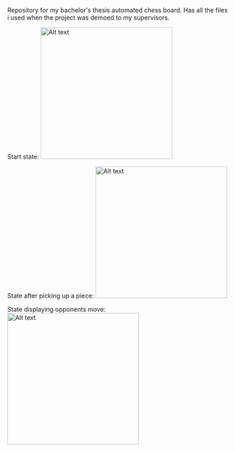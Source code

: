 Repository for my bachelor's thesis automated chess board. Has all the files i used when the project was demoed to my supervisors.

Start state:
<img src="https://github.com/user-attachments/assets/5ec5dc8d-4563-4e0f-ab45-e7e096a1a535" alt="Alt text" width="300"/>

State after picking up a piece:
<img src="https://github.com/user-attachments/assets/5adf836f-7144-4de4-8b8a-93e032191f77" alt="Alt text" width="300"/>

State displaying opponents move:
<img src="https://github.com/user-attachments/assets/b2d197f4-71ed-422d-942f-532c778e6c95" alt="Alt text" width="300"/>


